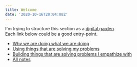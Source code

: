 ```yaml
---
title: Welcome
date: '2020-10-16T20:04:08Z'
---
```


I'm trying to structure this section as a [digital garden](https://dg-webring.netlify.app).\
Each link below could be a good entry-point.

- [Why we are doing what we are doing](./why-we-are-doing-what-we-are-doing.md)
- [Using things that are solving my problems](./using-things.md)
- [Building things that are solving problems I empathize with](./building-things.md)
- [All notes](/notes/all)
